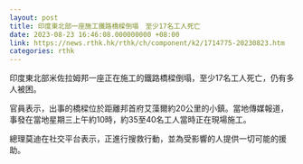 ```yaml
---
layout: post
title: 印度東北部一座施工鐵路橋樑倒塌　至少17名工人死亡
date: 2023-08-23 16:46:08.000000000 +08:00
link: https://news.rthk.hk/rthk/ch/component/k2/1714775-20230823.htm
categories: rthk
---
```


印度東北部米佐拉姆邦一座正在施工的鐵路橋樑倒塌，至少17名工人死亡，仍有多人被困。

官員表示，出事的橋樑位於距離邦首府艾藻爾約20公里的小鎮。當地傳媒報道，事發在當地星期三上午約10時，約35至40名工人當時正在現場施工。

總理莫迪在社交平台表示，正進行搜救行動，並為受影響的人提供一切可能的援助。
